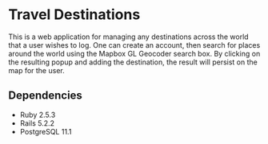 # Travel Destinations
This is a web application for managing any destinations across the world that a user wishes to log.  One can create an account, then search for places around the world using the Mapbox GL Geocoder search box.  By clicking on the resulting popup and adding the destination, the result will persist on the map for the user.  

## Dependencies
* Ruby 2.5.3
* Rails 5.2.2
* PostgreSQL 11.1
